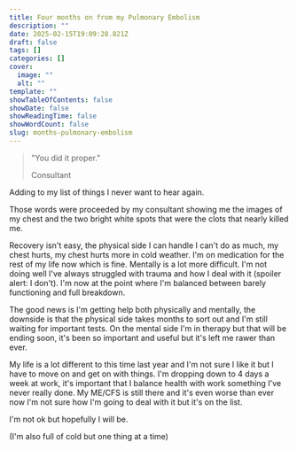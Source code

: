 ```yaml
---
title: Four months on from my Pulmonary Embolism
description: ""
date: 2025-02-15T19:09:28.821Z
draft: false
tags: []
categories: []
cover:
  image: ""
  alt: ""
template: ""
showTableOfContents: false
showDate: false
showReadingTime: false
showWordCount: false
slug: months-pulmonary-embolism
---
```

> "You did it proper."
>
> Consultant

Adding to my list of things I never want to hear again. 

Those words were proceeded by my consultant showing me the images of my chest and the two bright white spots that were the clots that nearly killed me.

Recovery isn't easy, the physical side I can handle I can't do as much, my chest hurts, my chest hurts more in cold weather. I'm on medication for the rest of my life now which is fine.  Mentally is a lot more difficult. I'm not doing well I've always struggled with trauma and how I deal with it (spoiler alert: I don't). I'm now at the point where I'm balanced between barely functioning and full breakdown.

The good news is I'm getting help both physically and mentally, the downside is that the physical side takes months to sort out and I'm still waiting for important tests. On the mental side I'm in therapy but that will be ending soon, it's been so important and useful but it's left me rawer than ever.

My life is a lot different to this time last year and I'm not sure I like it but I have to move on and get on with things. I'm dropping down to 4 days a week at work, it's important that I balance health with work something I've never really done. My ME/CFS is still there and it's even worse than ever now I'm not sure how I'm going to deal with it but it's on the list.

I'm not ok but hopefully I will be.

(I'm also full of cold but one thing at a time)